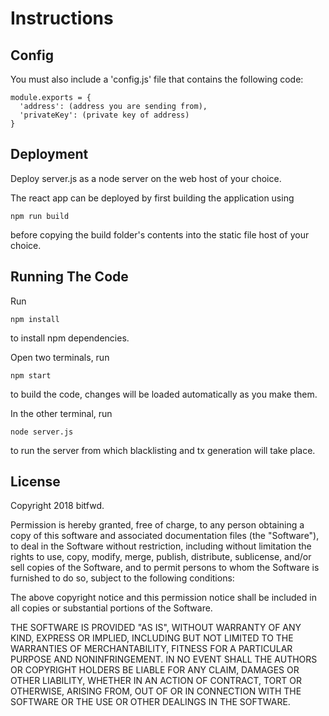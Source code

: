 # Instructions

## Config

You must also include a 'config.js' file that contains the following code:

```
module.exports = {
  'address': (address you are sending from),
  'privateKey': (private key of address)
}
```

## Deployment

Deploy server.js as a node server on the web host of your choice.

The react app can be deployed by first building the application using

`npm run build`

before copying the build folder's contents into the static file host of your choice.

## Running The Code

Run

`npm install`

to install npm dependencies.

Open two terminals, run

`npm start`

to build the code, changes will be loaded automatically as you make them.

In the other terminal, run

`node server.js`

to run the server from which blacklisting and tx generation will take place.

## License

Copyright 2018 bitfwd.

Permission is hereby granted, free of charge, to any person obtaining a copy of this software and associated documentation files (the "Software"), to deal in the Software without restriction, including without limitation the rights to use, copy, modify, merge, publish, distribute, sublicense, and/or sell copies of the Software, and to permit persons to whom the Software is furnished to do so, subject to the following conditions:

The above copyright notice and this permission notice shall be included in all copies or substantial portions of the Software.

THE SOFTWARE IS PROVIDED "AS IS", WITHOUT WARRANTY OF ANY KIND, EXPRESS OR IMPLIED, INCLUDING BUT NOT LIMITED TO THE WARRANTIES OF MERCHANTABILITY, FITNESS FOR A PARTICULAR PURPOSE AND NONINFRINGEMENT. IN NO EVENT SHALL THE AUTHORS OR COPYRIGHT HOLDERS BE LIABLE FOR ANY CLAIM, DAMAGES OR OTHER LIABILITY, WHETHER IN AN ACTION OF CONTRACT, TORT OR OTHERWISE, ARISING FROM, OUT OF OR IN CONNECTION WITH THE SOFTWARE OR THE USE OR OTHER DEALINGS IN THE SOFTWARE.
